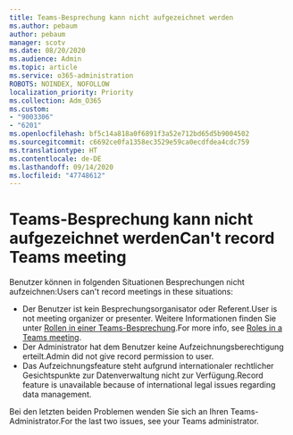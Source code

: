```yaml
---
title: Teams-Besprechung kann nicht aufgezeichnet werden
ms.author: pebaum
author: pebaum
manager: scotv
ms.date: 08/20/2020
ms.audience: Admin
ms.topic: article
ms.service: o365-administration
ROBOTS: NOINDEX, NOFOLLOW
localization_priority: Priority
ms.collection: Adm_O365
ms.custom:
- "9003306"
- "6201"
ms.openlocfilehash: bf5c14a818a0f6891f3a52e712bd65d5b9004502
ms.sourcegitcommit: c6692ce0fa1358ec3529e59ca0ecdfdea4cdc759
ms.translationtype: HT
ms.contentlocale: de-DE
ms.lasthandoff: 09/14/2020
ms.locfileid: "47748612"
---
```

# <a name="cant-record-teams-meeting"></a><span data-ttu-id="4dd52-102">Teams-Besprechung kann nicht aufgezeichnet werden</span><span class="sxs-lookup"><span data-stu-id="4dd52-102">Can't record Teams meeting</span></span>

<span data-ttu-id="4dd52-103">Benutzer können in folgenden Situationen Besprechungen nicht aufzeichnen:</span><span class="sxs-lookup"><span data-stu-id="4dd52-103">Users can't record meetings in these situations:</span></span>  

- <span data-ttu-id="4dd52-104">Der Benutzer ist kein Besprechungsorganisator oder Referent.</span><span class="sxs-lookup"><span data-stu-id="4dd52-104">User is not meeting organizer or presenter.</span></span> <span data-ttu-id="4dd52-105">Weitere Informationen finden Sie unter [Rollen in einer Teams-Besprechung](https://support.microsoft.com/office/roles-in-a-teams-meeting-c16fa7d0-1666-4dde-8686-0a0bfe16e019).</span><span class="sxs-lookup"><span data-stu-id="4dd52-105">For more info, see [Roles in a Teams meeting](https://support.microsoft.com/office/roles-in-a-teams-meeting-c16fa7d0-1666-4dde-8686-0a0bfe16e019).</span></span>
- <span data-ttu-id="4dd52-106">Der Administrator hat dem Benutzer keine Aufzeichnungsberechtigung erteilt.</span><span class="sxs-lookup"><span data-stu-id="4dd52-106">Admin did not give record permission to user.</span></span>
- <span data-ttu-id="4dd52-107">Das Aufzeichnungsfeature steht aufgrund internationaler rechtlicher Gesichtspunkte zur Datenverwaltung nicht zur Verfügung.</span><span class="sxs-lookup"><span data-stu-id="4dd52-107">Record feature is unavailable because of international legal issues regarding data management.</span></span>

<span data-ttu-id="4dd52-108">Bei den letzten beiden Problemen wenden Sie sich an Ihren Teams-Administrator.</span><span class="sxs-lookup"><span data-stu-id="4dd52-108">For the last two issues, see your Teams administrator.</span></span>